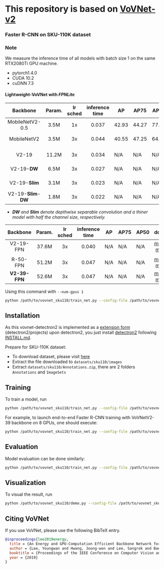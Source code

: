 # This repository is based on [VoVNet-v2](https://github.com/youngwanLEE/vovnet-detectron2)




### Faster R-CNN on SKU-110K dataset

### Note

We measure the inference time of all models with batch size 1 on the same RTX2080Ti GPU machine.

- pytorch1.4.0
- CUDA 10.2
- cuDNN 7.3

#### Lightweight-VoVNet with _FPNLite_

|Backbone|Param.|lr sched|inference time|AP|AP75|AP50|download|
|:--------:|:---:|:---:|:--:|--|----|----|--------|
|MobileNetV2-0.5|3.5M|1x|0.037|42.93|44.27|77.31|<a href="">model</a>&nbsp;\|&nbsp;<a href="">metrics</a>
|MobileNetV2|3.5M|3x|0.044|40.55|47.25|64.58|<a href="">model</a>&nbsp;\|&nbsp;<a href="">metrics</a>
||
|V2-19|11.2M|3x|0.034|N/A|N/A|N/A|<a href="">model</a>&nbsp;\|&nbsp;<a href="">metrics</a>
|V2-19-**DW**|6.5M|3x|0.027|N/A|N/A|N/A|<a href="">model</a>&nbsp;\|&nbsp;<a href="">metrics</a>
|V2-19-**Slim**|3.1M|3x|0.023|N/A|N/A|N/A|<a href="">model</a>&nbsp;\|&nbsp;<a href="">metrics</a>
|V2-19-**Slim**-**DW**|1.8M|3x|0.022|N/A|N/A|N/A|<a href="">model</a>&nbsp;\|&nbsp;<a href="">metrics</a>

* _**DW** and **Slim** denote depthwise separable convolution and a thiner model with half the channel size, respectively._                              


|Backbone|Param.|lr sched|inference time|AP|AP75|AP50|download|
|:--------:|:---:|:---:|:--:|--|----|----|--------|
|V2-19-FPN|37.6M|3x|0.040|N/A|N/A|N/A|<a href="">model</a>&nbsp;\|&nbsp;<a href="">metrics</a>
||
|R-50-FPN|51.2M|3x|0.047|N/A|N/A|N/A|<a href="">model</a>&nbsp;\|&nbsp;<a href="">metrics</a>
|**V2-39-FPN**|52.6M|3x|0.047|N/A|N/A|N/A|<a href="">model</a>&nbsp;\|&nbsp;<a href="">metrics</a>



Using this command with `--num-gpus 1`
```bash
python /path/to/vovnet_sku110/train_net.py --config-file /path/to/vovnet_sku110/configs/<config.yaml> --eval-only --num-gpus 1 MODEL.WEIGHTS <model.pth>
```

## Installation

As this vovnet-detectron2 is implemented as a [extension form](https://github.com/youngwanLEE/detectron2/tree/vovnet/projects/VoVNet) (detectron2/projects) upon detectron2, you just install [detectron2](https://github.com/facebookresearch/detectron2) following [INSTALL.md](https://github.com/facebookresearch/detectron2/blob/master/INSTALL.md).

Prepare for SKU-110K dataset:
- To download dataset, please visit [here](https://github.com/eg4000/SKU110K_CVPR19)
- Extract the file downloaded to `datasets/sku110/images`
- Extract `datasets/sku110/Annotations.zip`, there are 2 folders `Annotations` and `ImageSets`

## Training

To train a model, run
```bash
python /path/to/vovnet_sku110/train_net.py --config-file /path/to/vovnet_sku110/configs/<config.yaml>
```

For example, to launch end-to-end Faster R-CNN training with VoVNetV2-39 backbone on 8 GPUs,
one should execute:
```bash
python /path/to/vovnet_sku110/train_net.py --config-file /path/to/vovnet_sku110/configs/faster_rcnn_V_39_FPN_3x.yaml --num-gpus 8
```

## Evaluation

Model evaluation can be done similarly:
```bash
python /path/to/vovnet_sku110/train_net.py --config-file /path/to/vovnet_sku110/configs/faster_rcnn_V_39_FPN_3x.yaml --eval-only MODEL.WEIGHTS <model.pth>
```

## Visualization
To visual the result, run
```bash
python /path/to/vovnet_sku110/demo.py --config-file /path/to/vovnet_sku110/configs/faster_rcnn_V_39_FPN_3x.yaml --input image.jpg --output image.jpg MODEL.WEIGHTS <model.pth>
```


## <a name="CitingVoVNet"></a>Citing VoVNet

If you use VoVNet, please use the following BibTeX entry.

```BibTeX
@inproceedings{lee2019energy,
  title = {An Energy and GPU-Computation Efficient Backbone Network for Real-Time Object Detection},
  author = {Lee, Youngwan and Hwang, Joong-won and Lee, Sangrok and Bae, Yuseok and Park, Jongyoul},
  booktitle = {Proceedings of the IEEE Conference on Computer Vision and Pattern Recognition Workshops},
  year = {2019}
}

```
